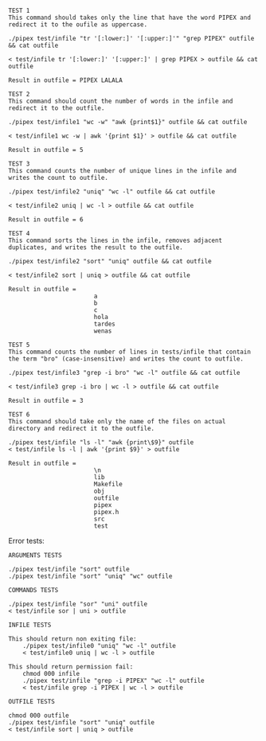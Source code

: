 
    TEST 1
    This command should takes only the line that have the word PIPEX and redirect it to the oufile as uppercase.

    ./pipex test/infile "tr '[:lower:]' '[:upper:]'" "grep PIPEX" outfile && cat outfile
    
    < test/infile tr '[:lower:]' '[:upper:]' | grep PIPEX > outfile && cat outfile

    Result in outfile = PIPEX LALALA

    TEST 2
    This command should count the number of words in the infile and redirect it to the outfile.

    ./pipex test/infile1 "wc -w" "awk {print$1}" outfile && cat outfile
    
    < test/infile1 wc -w | awk '{print $1}' > outfile && cat outfile

    Result in outfile = 5

    TEST 3
    This command counts the number of unique lines in the infile and writes the count to outfile.

    ./pipex test/infile2 "uniq" "wc -l" outfile && cat outfile
    
    < test/infile2 uniq | wc -l > outfile && cat outfile

    Result in outfile = 6

    TEST 4
    This command sorts the lines in the infile, removes adjacent duplicates, and writes the result to the outfile.

    ./pipex test/infile2 "sort" "uniq" outfile && cat outfile
    
    < test/infile2 sort | uniq > outfile && cat outfile

    Result in outfile =
                            a
                            b
                            c
                            hola
                            tardes
                            wenas

    TEST 5
    This command counts the number of lines in tests/infile that contain the term "bro" (case-insensitive) and writes the count to outfile.

    ./pipex test/infile3 "grep -i bro" "wc -l" outfile && cat outfile
 
    < test/infile3 grep -i bro | wc -l > outfile && cat outfile

    Result in outfile = 3

    TEST 6
    This command should take only the name of the files on actual directory and redirect it to the outfile.

    ./pipex test/infile "ls -l" "awk {print\$9}" outfile
    < test/infile ls -l | awk '{print $9}' > outfile

    Result in outfile =
                            \n
                            lib
                            Makefile
                            obj
                            outfile
                            pipex
                            pipex.h
                            src
                            test



Error tests:

    ARGUMENTS TESTS

    ./pipex test/infile "sort" outfile
    ./pipex test/infile "sort" "uniq" "wc" outfile

    COMMANDS TESTS

    ./pipex test/infile "sor" "uni" outfile
    < test/infile sor | uni > outfile

    INFILE TESTS

    This should return non exiting file:
        ./pipex test/infile0 "uniq" "wc -l" outfile
        < test/infile0 uniq | wc -l > outfile

    This should return permission fail:
        chmod 000 infile
        ./pipex test/infile "grep -i PIPEX" "wc -l" outfile
        < test/infile grep -i PIPEX | wc -l > outfile

    OUTFILE TESTS

    chmod 000 outfile
    ./pipex test/infile "sort" "uniq" outfile
    < test/infile sort | uniq > outfile
